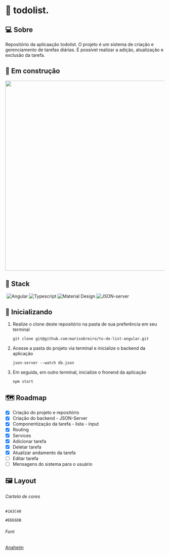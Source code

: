# 📅 todolist.

## 💻 Sobre
Repositório da aplicaação todolist. O projeto é um sistema de criação e gerenciamento de tarefas diárias. É possível realizar a adição, atualização e exclusão da tarefa.

## 🚀 Em construção

<img src="https://user-images.githubusercontent.com/91204232/168628136-790a2c22-e1bc-4de7-ba28-e5e8e2c66a4b.png" width="600">

## 🧰 Stack

&nbsp;![Angular](https://img.shields.io/badge/angular-%23DD0031.svg?style=for-the-badge&logo=angular&logoColor=white) ![Typescript](https://img.shields.io/badge/TypeScript-007ACC?style=for-the-badge&logo=typescript&logoColor=white) ![Material Design](https://img.shields.io/badge/material%20design-757575?style=for-the-badge&logo=material%20design&logoColor=white) ![JSON-server](https://img.shields.io/badge/json-5E5C5C?style=for-the-badge&logo=json&logoColor=white)

## 🔧 Inicializando

1. Realize o clone deste repositório na pasta de sua preferência em seu terminal

    `git clone git@github.com:marisobreiro/to-do-list-angular.git`

2.  Acesse a pasta do projeto via terminal e inicialize o backend da aplicação

    `json-server --watch db.json`

3.  Em seguida, em outro terminal, inicialize o fronend da aplicação

    `npm start`


## 🗺️ Roadmap

- [x] Criação do projeto e repositório
- [x] Criação do backend - JSON-Server
- [x] Componentização da tarefa - lista - input
- [x] Routing
- [x] Services
- [x] Adicionar tarefa
- [x] Deletar tarefa
- [x] Atualizar andamento da tarefa
- [ ] Editar tarefa
- [ ] Mensagens do sistema para o usuário

## 🖼️ Layout

###### Cartela de cores

`#1A3C40`

`#EDE6DB`


###### Font

[Anaheim](https://fonts.google.com/specimen/Anaheim)